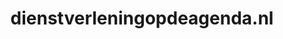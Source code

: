---
layout: post
title:  "dienstverleningopdeagenda.nl"
internal_url:  "/dutchgov/dienstverleningopdeagenda.nl.html"
categories: dutchgov
---